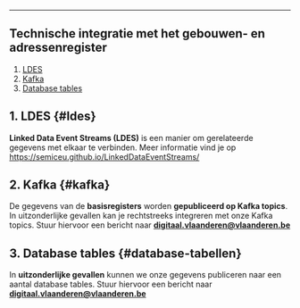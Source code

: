 ____
## Technische integratie met het gebouwen- en adressenregister

1. [LDES](#ldes)
2. [Kafka](#kafka)
3. [Database tables](#database-tabellen)

## 1. LDES {#ldes}
**Linked Data Event Streams (LDES)** is een manier om gerelateerde gegevens met elkaar te verbinden. Meer informatie vind je op https://semiceu.github.io/LinkedDataEventStreams/

## 2. Kafka {#kafka}
De gegevens van de **basisregisters** worden **gepubliceerd op Kafka topics**. In uitzonderlijke gevallen kan je rechtstreeks integreren met onze Kafka topics. Stuur hiervoor een bericht naar **digitaal.vlaanderen@vlaanderen.be**

## 3. Database tables {#database-tabellen}
In **uitzonderlijke gevallen** kunnen we onze gegevens publiceren naar een aantal database tables. Stuur hiervoor een bericht naar **digitaal.vlaanderen@vlaanderen.be**
